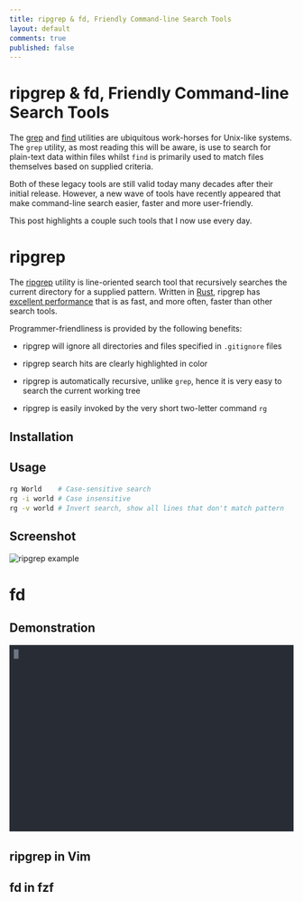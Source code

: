 ```yaml
---
title: ripgrep & fd, Friendly Command-line Search Tools
layout: default
comments: true
published: false
---
```


ripgrep & fd, Friendly Command-line Search Tools
================================================

The [grep](https://en.wikipedia.org/wiki/Grep) and
[find](https://en.wikipedia.org/wiki/Find_(Unix)) utilities are ubiquitous
work-horses for Unix-like systems. The `grep` utility, as most reading this
will be aware, is use to search for plain-text data within files whilst `find`
is primarily used to match files themselves based on supplied criteria.

Both of these legacy tools are still valid today many decades after their
initial release. However, a new wave of tools have recently appeared that make
command-line search easier, faster and more user-friendly.

This post highlights a couple such tools that I now use every day.

ripgrep
=======

The [ripgrep](https://github.com/BurntSushi/ripgrep) utility is line-oriented
search tool that recursively searches the current directory for a supplied
pattern. Written in [Rust](https://www.rust-lang.org/), ripgrep has [excellent
performance](https://blog.burntsushi.net/ripgrep) that is as fast, and more
often, faster than other search tools.

Programmer-friendliness is provided by the following benefits:

- ripgrep will ignore all directories and files specified in `.gitignore` files

- ripgrep search hits are clearly highlighted in color

- ripgrep is automatically recursive, unlike `grep`, hence it is very easy to
    search the current working tree

- ripgrep is easily invoked by the very short two-letter command `rg`

Installation
------------

Usage
-----
```sh
rg World    # Case-sensitive search
rg -i world # Case insensitive
rg -v world # Invert search, show all lines that don't match pattern
```

Screenshot
----------

![ripgrep example](http://burntsushi.net/stuff/ripgrep1.png "ripgrep example")


fd
==

Demonstration
-------------

![fd example](https://github.com/sharkdp/fd/raw/master/doc/screencast.svg?sanitize=true "fd example")


ripgrep in Vim
--------------

fd in fzf
---------
